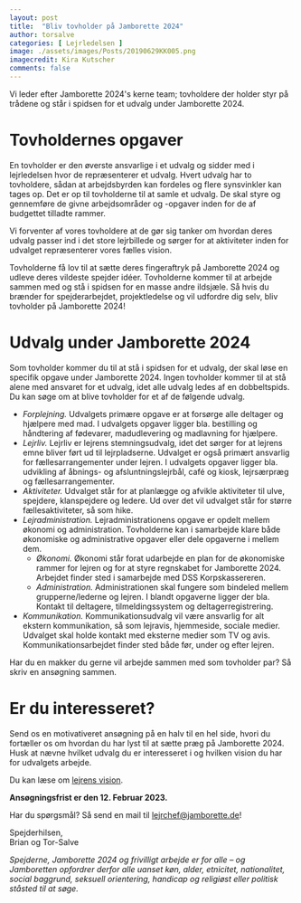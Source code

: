 ```yaml
---
layout: post
title:  "Bliv tovholder på Jamborette 2024"
author: torsalve
categories: [ Lejrledelsen ]
image: ./assets/images/Posts/20190629KK005.png
imagecredit: Kira Kutscher
comments: false
---
```


Vi leder efter Jamborette 2024's kerne team; tovholdere der holder styr på trådene og står i spidsen for et udvalg under Jamborette 2024.

# Tovholdernes opgaver

En tovholder er den øverste ansvarlige i et udvalg og sidder med i lejrledelsen hvor de repræsenterer et udvalg. Hvert udvalg har to tovholdere, sådan at arbejdsbyrden kan fordeles og flere synsvinkler kan tages op. Det er op til tovholderne til at samle et udvalg. De skal styre og gennemføre de givne arbejdsområder og -opgaver inden for de af budgettet tilladte rammer.

Vi forventer af vores tovholdere at de gør sig tanker om hvordan deres udvalg passer ind i det store lejrbillede og sørger for at aktiviteter inden for udvalget repræsenterer vores fælles vision.

Tovholderne få lov til at sætte deres fingeraftryk på Jamborette 2024 og udleve deres vildeste spejder idéer. Tovholderne kommer til at arbejde sammen med og stå i spidsen for en masse andre ildsjæle. Så hvis du brænder for spejderarbejdet, projektledelse og vil udfordre dig selv, bliv tovholder på Jamborette 2024!

# Udvalg under Jamborette 2024

Som tovholder kommer du til at stå i spidsen for et udvalg, der skal løse en specifik opgave under Jamborette 2024. Ingen tovholder kommer til at stå alene med ansvaret for et udvalg, idet alle udvalg ledes af en dobbeltspids. Du kan søge om at blive tovholder for et af de følgende udvalg.

- _Forplejning._ Udvalgets primære opgave er at forsørge alle deltager og hjælpere med mad. I udvalgets opgaver ligger bla. bestilling og håndtering af fødevarer, madudlevering og madlavning for hjælpere.
- _Lejrliv._ Lejrliv er lejrens stemningsudvalg, idet det sørger for at lejrens emne bliver ført ud til lejrpladserne. Udvalget er også primært ansvarlig for fællesarrangementer under lejren. I udvalgets opgaver ligger bla. udvikling af åbnings- og afsluntningslejrbål, café og kiosk, lejrsærpræg og fællesarrangementer.
- _Aktiviteter._ Udvalget står for at planlægge og afvikle aktiviteter til ulve, spejdere, klanspejdere og ledere. Ud over det vil udvalget står for større fællesaktiviteter, så som hike.
- _Lejradministration._ Lejradministrationens opgave er opdelt mellem økonomi og administration. Tovholderne kan i samarbejde klare både økonomiske og administrative opgaver eller dele opgaverne i mellem dem.
  - _Økonomi._ Økonomi står forat udarbejde en plan for de økonomiske rammer for lejren og for at styre regnskabet for Jamborette 2024. Arbejdet finder sted i samarbejde med DSS Korpskassereren.
  - _Administration._ Administrationen skal fungere som bindeled mellem grupperne/lederne og lejren. I blandt opgaverne ligger der bla. Kontakt til deltagere, tilmeldingssystem og deltagerregistrering.
- _Kommunikation._ Kommunikationsudvalg vil være ansvarlig for alt ekstern kommunikation, så som lejravis, hjemmeside, sociale medier. Udvalget skal holde kontakt med eksterne medier som TV og avis. Kommunikationsarbejdet finder sted både før, under og efter lejren.

Har du en makker du gerne vil arbejde sammen med som tovholder par? Så skriv en ansøgning sammen.

# Er du interesseret?

Send os en motivativeret ansøgning på en halv til en hel side, hvori du fortæller os om hvordan du har lyst til at sætte præg på Jamborette 2024. Husk at nævne hvilket udvalg du er interesseret i og hvilken vision du har for udvalgets arbejde.

Du kan læse om [lejrens vision](../vision/).

**Ansøgningsfrist er den 12. Februar 2023.**

Har du spørgsmål? Så send en mail til [lejrchef@jamborette.de](mailto:lejrchef@jamborette.de)!

Spejderhilsen,\
Brian og Tor-Salve

_Spejderne, Jamborette 2024 og frivilligt arbejde er for alle – og Jamboretten opfordrer derfor alle uanset køn, alder, etnicitet, nationalitet, social baggrund, seksuell orientering, handicap og religiøst eller politisk ståsted til at søge._